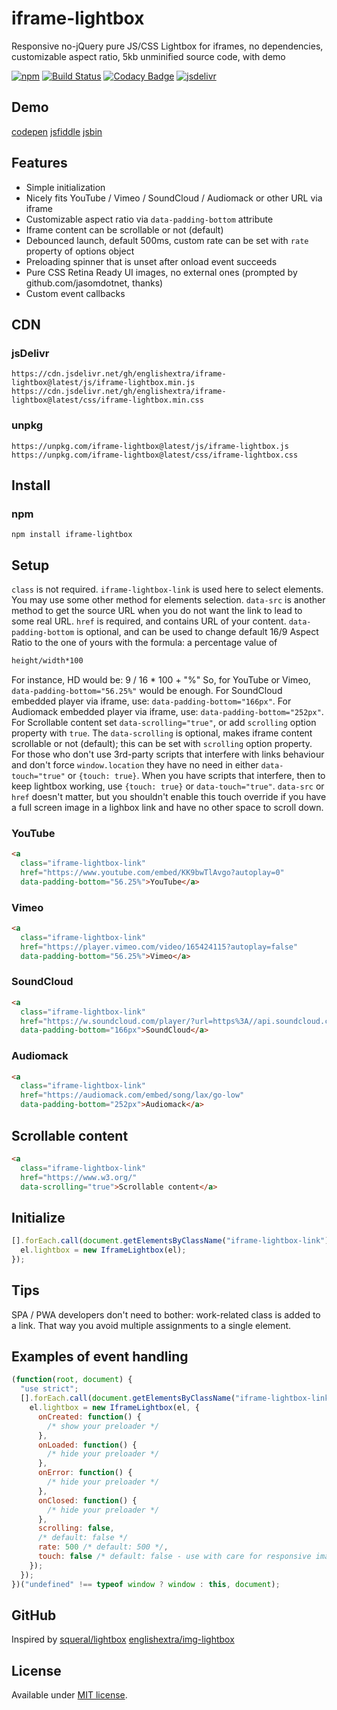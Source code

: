 # iframe-lightbox

Responsive no-jQuery pure JS/CSS Lightbox for iframes, no dependencies, customizable aspect ratio, 5kb unminified source code, with demo

[![npm](https://img.shields.io/npm/v/iframe-lightbox.svg)](https://www.npmjs.com/package/iframe-lightbox)
[![Build Status](https://travis-ci.com/englishextra/iframe-lightbox.svg?branch=master)](https://travis-ci.com/englishextra/iframe-lightbox)
[![Codacy Badge](https://app.codacy.com/project/badge/Grade/369642c14d3344bebe134c76f0f5dde8)](https://www.codacy.com/manual/englishextra/iframe-lightbox/dashboard?utm_source=github.com&amp;utm_medium=referral&amp;utm_content=englishextra/iframe-lightbox&amp;utm_campaign=Badge_Grade)
[![jsdelivr](https://data.jsdelivr.com/v1/package/npm/iframe-lightbox/badge)](https://www.jsdelivr.com/package/npm/iframe-lightbox)

## Demo

[codepen](https://codepen.io/englishextra/full/jmjayV/)
[jsfiddle](https://fiddle.jshell.net/englishextra/8pzy6uhr/show/)
[jsbin](https://output.jsbin.com/saqine)

## Features

* Simple initialization
* Nicely fits YouTube / Vimeo / SoundCloud / Audiomack or other URL via iframe
* Customizable aspect ratio via `data-padding-bottom` attribute
* Iframe content can be scrollable or not (default)
* Debounced launch, default 500ms, custom rate can be set with `rate` property of options object
* Preloading spinner that is unset after onload event succeeds
* Pure CSS Retina Ready UI images, no external ones (prompted by github.com/jasomdotnet, thanks)
* Custom event callbacks

## CDN

### jsDelivr

`https://cdn.jsdelivr.net/gh/englishextra/iframe-lightbox@latest/js/iframe-lightbox.min.js`
`https://cdn.jsdelivr.net/gh/englishextra/iframe-lightbox@latest/css/iframe-lightbox.min.css`

### unpkg

`https://unpkg.com/iframe-lightbox@latest/js/iframe-lightbox.js`
`https://unpkg.com/iframe-lightbox@latest/css/iframe-lightbox.css`

## Install

### npm

`npm install iframe-lightbox`

## Setup

`class` is not required. `iframe-lightbox-link` is used here to select elements. You may use some other method for elements selection.
`data-src` is another method to get the source URL when you do not want the link to lead to some real URL.
`href` is required, and contains URL of your content.
`data-padding-bottom` is optional, and can be used to change default 16/9 Aspect Ratio to the one of yours with the formula: a percentage value of

```txt
height/width*100
```

For instance, HD would be: 9 / 16 * 100 + "%"
So, for YouTube or Vimeo, `data-padding-bottom="56.25%"` would be enough.
For SoundCloud embedded player via iframe, use: `data-padding-bottom="166px"`.
For Audiomack embedded player via iframe, use: `data-padding-bottom="252px"`.
For Scrollable content set `data-scrolling="true"`, or add `scrolling` option property with `true`.
The `data-scrolling` is optional, makes iframe content scrollable or not (default); this can be set with `scrolling` option property.
For those who don't use 3rd-party scripts that interfere with links behaviour and don't force `window.location` they have no need in either `data-touch="true"` or `{touch: true}`.
When you have scripts that interfere, then to keep lightbox working, use `{touch: true}` or `data-touch="true"`.
`data-src` or `href` doesn't matter, but you shouldn't enable this touch override if you have a full screen image in a lighbox link and have no other space to scroll down.

### YouTube

```html
<a
  class="iframe-lightbox-link"
  href="https://www.youtube.com/embed/KK9bwTlAvgo?autoplay=0"
  data-padding-bottom="56.25%">YouTube</a>
```

### Vimeo

```html
<a
  class="iframe-lightbox-link"
  href="https://player.vimeo.com/video/165424115?autoplay=false"
  data-padding-bottom="56.25%">Vimeo</a>
```

### SoundCloud

```html
<a
  class="iframe-lightbox-link"
  href="https://w.soundcloud.com/player/?url=https%3A//api.soundcloud.com/tracks/317031598&amp;auto_play=false&amp;hide_related=false&amp;show_comments=true&amp;show_user=true&amp;show_reposts=false&amp;visual=true"
  data-padding-bottom="166px">SoundCloud</a>
```

### Audiomack

```html
<a
  class="iframe-lightbox-link"
  href="https://audiomack.com/embed/song/lax/go-low"
  data-padding-bottom="252px">Audiomack</a>
```

## Scrollable content

```html
<a
  class="iframe-lightbox-link"
  href="https://www.w3.org/"
  data-scrolling="true">Scrollable content</a>
```

## Initialize

```js
[].forEach.call(document.getElementsByClassName("iframe-lightbox-link"), function (el) {
  el.lightbox = new IframeLightbox(el);
});
```

## Tips

SPA / PWA developers don't need to bother: work-related class is added to a link.
That way you avoid multiple assignments to a single element.

## Examples of event handling

```js
(function(root, document) {
  "use strict";
  [].forEach.call(document.getElementsByClassName("iframe-lightbox-link"), function(el) {
    el.lightbox = new IframeLightbox(el, {
      onCreated: function() {
        /* show your preloader */
      },
      onLoaded: function() {
        /* hide your preloader */
      },
      onError: function() {
        /* hide your preloader */
      },
      onClosed: function() {
        /* hide your preloader */
      },
      scrolling: false,
      /* default: false */
      rate: 500 /* default: 500 */,
      touch: false /* default: false - use with care for responsive images in links on vertical mobile screens */
    });
  });
})("undefined" !== typeof window ? window : this, document);
```

## GitHub

Inspired by [squeral/lightbox](https://github.com/squeral/lightbox)
[englishextra/img-lightbox](https://github.com/englishextra/img-lightbox)

## License

Available under [MIT license](https://opensource.org/licenses/MIT).
